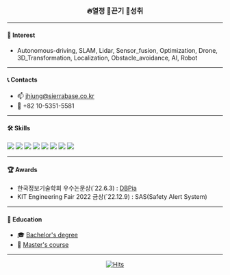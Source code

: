 <div align="center">
  
### :fire:열정  :facepunch:끈기  :stars:성취 

</div>

---

<div align="left">
  
#### :dart: Interest
- Autonomous-driving, SLAM, Lidar, Sensor_fusion, Optimization, Drone,   
  3D_Transformation, Localization, Obstacle_avoidance, AI, Robot

---

#### 📞 Contacts 
- :mailbox: jhjung@sierrabase.co.kr 
- :iphone: +82 10-5351-5581 

---

#### 🛠 Skills
<img src="https://img.shields.io/badge/ROS-blue?style=plastic&logo=ROS&logoColor=#22314E"/> <img src="https://img.shields.io/badge/git-black?style=plastic&logo=Git&logoColor=#F05032"/> <img src="https://img.shields.io/badge/python-purple?style=plastic&logo=Python&logoColor=#3776AB"/>
<img src="https://img.shields.io/badge/C++-00599C?style=flat-square&logo=cplusplus&logoColor=white"/> <img src="https://img.shields.io/badge/Pytorch-blue?style=plastic&logo=PyTorch&logoColor=#EE4C2C"/> <img src="https://img.shields.io/badge/Tensorflow-orange?style=plastic&logo=TensorFlow&logoColor=#FF6F00"/>  <img src="https://img.shields.io/badge/Keras-red?style=plastic&logo=Keras&logoColor=#D00000"/> 
<img src="https://img.shields.io/badge/Kotlin-0095D5?style=flat-square&logo=Kotlin&logoColor=white"/></a> 

---

#### 🏆 Awards
- 한국정보기술학회 우수논문상(`22.6.3) : [DBPia](https://www.dbpia.co.kr/journal/articleDetail?nodeId=NODE11082633)   
- KIT Engineering Fair 2022 금상(`22.12.9) : SAS(Safety Alert System)

---

#### :school: Education
- 🎓 [Bachelor's degree](https://www.kumoh.ac.kr/ko/index.do) 
- :book: [Master's course](https://www.kings.ac.kr/home.do)

</div>

---

<div align="center">

[![Hits](https://hits.seeyoufarm.com/api/count/incr/badge.svg?url=https%3A%2F%2Fgithub.com%2FJaeHyung-Jung%2Fhit-counter&count_bg=%2379C83D&title_bg=%23555555&icon=&icon_color=%23E7E7E7&title=hits&edge_flat=false)](https://hits.seeyoufarm.com)

</div>
